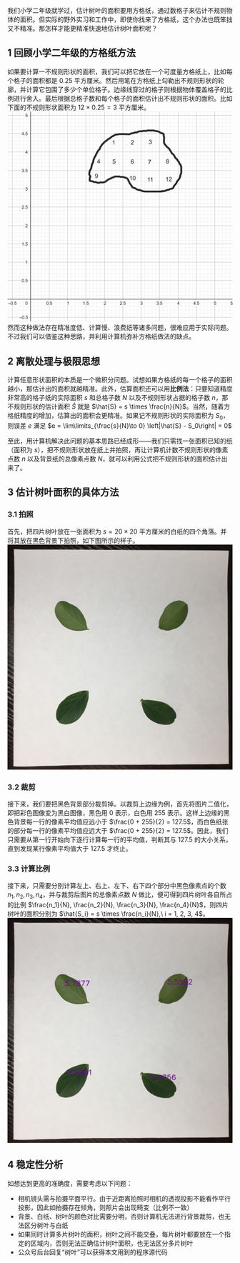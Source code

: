我们小学二年级就学过，估计树叶的面积要用方格纸，通过数格子来估计不规则物体的面积。但实际的野外实习和工作中，即使你找来了方格纸，这个办法也既笨拙又不精准。那怎样才能更精准快速地估计树叶面积呢？

## 1 回顾小学二年级的方格纸方法
如果要计算一不规则形状的面积，我们可以把它放在一个可度量方格纸上，比如每个格子的面积都是 $0.25$ 平方厘米。然后用笔在方格纸上勾勒出不规则形状的轮廓，并计算它包围了多少个单位格子。边缘线穿过的格子则根据物体覆盖格子的比例进行舍入。最后根据总格子数和每个格子的面积估计出不规则形状的面积。比如下面的不规则形状面积为 $12 \times 0.25 = 3$ 平方厘米。
![](方格纸.png)
然而这种做法存在精准度低、计算慢、浪费纸等诸多问题，很难应用于实际问题。不过我们可以借鉴这种思路，并利用计算机弥补方格纸做法的缺点。

## 2 离散处理与极限思想
计算任意形状面积的本质是一个微积分问题。试想如果方格纸的每一个格子的面积越小，那估计出的面积就越精准。此外，估算面积还可以用**比例法**：只要知道精度非常高的格子纸的实际面积 $s$ 和总格子数 $N$ 以及不规则形状占据的格子数 $n$，那不规则形状的估计面积 $\hat{S}$ 就是 $\hat{S} = s \times \frac{n}{N}$。当然，随着方格纸精度的增加，估算出的面积会更精准。如果记不规则形状的实际面积为 $S_0$，则误差 $e$ 满足 $e = \lim\limits_{\frac{s}{N}\to 0} \left|\hat{S} - S_0\right| = 0$

至此，用计算机解决此问题的基本思路已经成形——我们只需找一张面积已知的纸（面积为 $s$），把不规则形状放在纸上并拍照，再让计算机计数不规则形状的像素点数 $n$ 以及背景纸的总像素点数 $N$，就可以利用公式把不规则形状的面积估计出来了。

## 3 估计树叶面积的具体方法
### 3.1 拍照
首先，把四片树叶放在一张面积为 $s = 20 \times 20$ 平方厘米的白纸的四个角落。并将其放在黑色背景下拍照，如下图所示的样子。
![](胡海瑶的叶子们/紫薇3.jpg)

### 3.2 裁剪
接下来，我们要把黑色背景部分裁剪掉。以裁剪上边缘为例，首先将图片二值化，即把彩色图像变为黑白图像，黑色用 $0$ 表示，白色用 $255$ 表示。这样上边缘的黑色背景每一行的像素平均值应远小于 $\frac{0 + 255}{2} = 127.5$，而白色纸张的部分每一行的像素平均值应远大于 $\frac{0 + 255}{2} = 127.5$。因此，我们只需要从第一行开始向下逐行计算每一行的平均值，判断其与 $127.5$ 的大小关系，直到发现某行像素平均值大于 $127.5$ 才终止。

### 3.3 计算比例
接下来，只需要分别计算左上、右上、左下、右下四个部分中黑色像素点的个数 $n_1, n_2, n_3, n_4$，并与裁剪后图片的总像素点数 $N$ 做比，便可得到四片树叶各自所占的比例 $\frac{n_1}{N}, \frac{n_2}{N}, \frac{n_3}{N}, \frac{n_4}{N}$，则四片树叶的面积分别为 $\hat{S_i} = s \times \frac{n_i}{N},\ i = 1, 2, 3, 4$。
![](area/紫薇3.jpg)

## 4 稳定性分析
如想达到更高的准确度，需要考虑以下问题：
* 相机镜头需与拍摄平面平行。由于近距离拍照时相机的透视投影不能看作平行投影，因此如拍摄存在倾角，则照片会出现畸变（比例不一致）
* 背景、白纸、树叶的颜色对比需要分明，否则计算机无法进行背景裁剪，也无法区分树叶与白纸
* 如果同时计算多片树叶的面积，树叶之间不能交叠，每片树叶都要放在一个指定的区域内，否则无法正确估计树叶面积，也无法区分多片树叶
* 公众号后台回复“树叶”可以获得本文用到的程序源代码